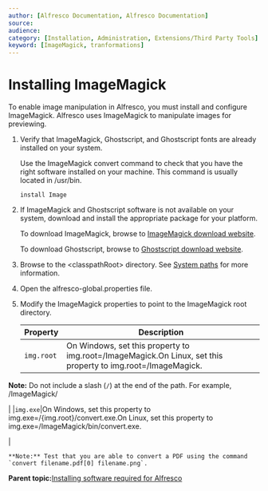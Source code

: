 ```yaml
---
author: [Alfresco Documentation, Alfresco Documentation]
source: 
audience: 
category: [Installation, Administration, Extensions/Third Party Tools]
keyword: [ImageMagick, tranformations]
---
```


# Installing ImageMagick

To enable image manipulation in Alfresco, you must install and configure ImageMagick. Alfresco uses ImageMagick to manipulate images for previewing.

1.  Verify that ImageMagick, Ghostscript, and Ghostscript fonts are already installed on your system.

    Use the ImageMagick convert command to check that you have the right software installed on your machine. This command is usually located in /usr/bin.

    `install Image`

2.  If ImageMagick and Ghostscript software is not available on your system, download and install the appropriate package for your platform.

    To download ImageMagick, browse to [ImageMagick download website](http://www.imagemagick.org/script/download.php).

    To download Ghostscript, browse to [Ghostscript download website](http://www.ghostscript.com/download/).

3.  Browse to the <classpathRoot\> directory. See [System paths](../reuse/conv-syspaths.md) for more information.

4.  Open the alfresco-global.properties file.

5.  Modify the ImageMagick properties to point to the ImageMagick root directory.

    |Property|Description|
    |--------|-----------|
    |`img.root`|On Windows, set this property to img.root=/ImageMagick.On Linux, set this property to img.root=/ImageMagick.

**Note:** Do not include a slash \(`/`\) at the end of the path. For example, /ImageMagick/

|
    |`img.exe`|On Windows, set this property to img.exe=/\{img.root\}/convert.exe.On Linux, set this property to img.exe=/ImageMagick/bin/convert.exe.

|

    **Note:** Test that you are able to convert a PDF using the command `convert filename.pdf[0] filename.png`.


**Parent topic:**[Installing software required for Alfresco](../concepts/prereq-opt-install.md)

